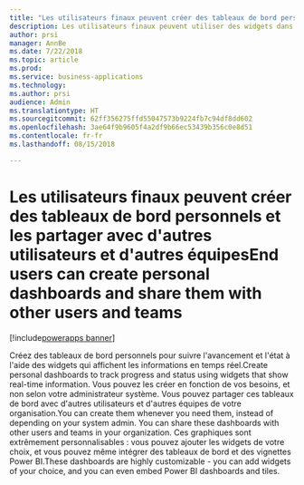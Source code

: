 ```yaml
---
title: "Les utilisateurs finaux peuvent créer des tableaux de bord personnels et les partager avec d'autres utilisateurs et d'autres équipes"
description: Les utilisateurs finaux peuvent utiliser des widgets dans les tableaux de bord personnels
author: prsi
manager: AnnBe
ms.date: 7/22/2018
ms.topic: article
ms.prod: 
ms.service: business-applications
ms.technology: 
ms.author: prsi
audience: Admin
ms.translationtype: HT
ms.sourcegitcommit: 62ff356275ffd55047573b9224fb7c94df8dd602
ms.openlocfilehash: 3ae64f9b9605f4a2df9b66ec53439b356c0e8d51
ms.contentlocale: fr-fr
ms.lasthandoff: 08/15/2018

---
```

# <a name="end-users-can-create-personal-dashboards-and-share-them-with-other-users-and-teams"></a><span data-ttu-id="160be-103">Les utilisateurs finaux peuvent créer des tableaux de bord personnels et les partager avec d'autres utilisateurs et d'autres équipes</span><span class="sxs-lookup"><span data-stu-id="160be-103">End users can create personal dashboards and share them with other users and teams</span></span>

[!include[powerapps banner](../includes/powerapps.md)]




<span data-ttu-id="160be-104">Créez des tableaux de bord personnels pour suivre l'avancement et l'état à l'aide des widgets qui affichent les informations en temps réel.</span><span class="sxs-lookup"><span data-stu-id="160be-104">Create personal dashboards to track progress and status using widgets that show real-time information.</span></span> <span data-ttu-id="160be-105">Vous pouvez les créer en fonction de vos besoins, et non selon votre administrateur système. Vous pouvez partager ces tableaux de bord avec d'autres utilisateurs et d'autres équipes de votre organisation.</span><span class="sxs-lookup"><span data-stu-id="160be-105">You can create them whenever you need them, instead of depending on your system admin. You can share these dashboards with other users and teams in your organization.</span></span> <span data-ttu-id="160be-106">Ces graphiques sont extrêmement personnalisables : vous pouvez ajouter les widgets de votre choix, et vous pouvez même intégrer des tableaux de bord et des vignettes Power BI.</span><span class="sxs-lookup"><span data-stu-id="160be-106">These dashboards are highly customizable - you can add widgets of your choice, and you can even embed Power BI dashboards and tiles.</span></span>

